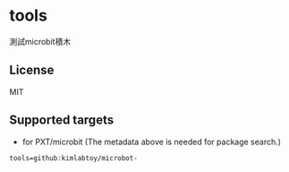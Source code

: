 # tools

測試microbit積木

## License

MIT

## Supported targets

* for PXT/microbit
(The metadata above is needed for package search.)

```package
tools=github:kimlabtoy/microbot-
```
